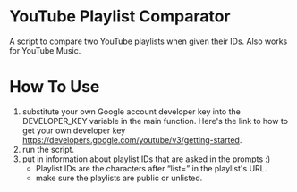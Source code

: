 # YouTube Playlist Comparator

A script to compare two YouTube playlists when given their IDs.
Also works for YouTube Music.

# How To Use

1. substitute your own Google account developer key into the DEVELOPER_KEY variable in the main function. Here's the link to how to get your own developer key https://developers.google.com/youtube/v3/getting-started.
2. run the script.
3. put in information about playlist IDs that are asked in the prompts :)
   - Playlist IDs are the characters after “list=” in the playlist's URL.
   - make sure the playlists are public or unlisted.
